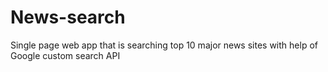 # News-search
Single page web app that is searching top 10 major news sites with help of Google custom search API
